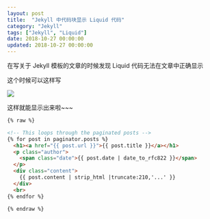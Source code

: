 ```yaml
---
layout: post
title:  "Jekyll 中代码块显示 Liquid 代码"
category: "Jekyll"
tags: ["Jekyll", "Liquid"]
date: 2018-10-27 00:00:00
updated: 2018-10-27 00:00:00
---
```


在写关于 Jekyll 模板的文章的时候发现 Liquid 代码无法在文章中正确显示

<!-- more -->

这个时候可以这样写

![](https://up-img.yonghong.tech/pic/2021/07/29-17-34-Screen%20Shot%202018-10-27%20at%209.44.18%20PM-g8kVtP.png)

这样就能显示出来啦~~~


```html
{% raw %}

<!-- This loops through the paginated posts -->
{% for post in paginator.posts %}
  <h1><a href="{{ post.url }}">{{ post.title }}</a></h1>
  <p class="author">
    <span class="date">{{ post.date | date_to_rfc822 }}</span>
  </p>
  <div class="content">
    {{ post.content | strip_html |truncate:210,'...' }}
  </div>
  <br>
{% endfor %}

{% endraw %}
```
